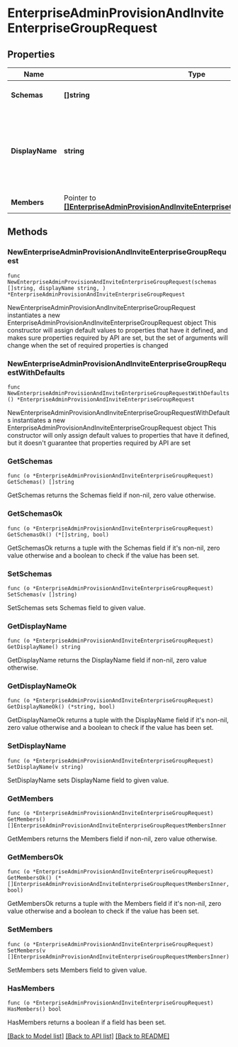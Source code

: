 # EnterpriseAdminProvisionAndInviteEnterpriseGroupRequest

## Properties

Name | Type | Description | Notes
------------ | ------------- | ------------- | -------------
**Schemas** | **[]string** | The SCIM schema URIs. | 
**DisplayName** | **string** | The name of the SCIM group. This must match the GitHub organization that the group maps to. | 
**Members** | Pointer to [**[]EnterpriseAdminProvisionAndInviteEnterpriseGroupRequestMembersInner**](EnterpriseAdminProvisionAndInviteEnterpriseGroupRequestMembersInner.md) |  | [optional] 

## Methods

### NewEnterpriseAdminProvisionAndInviteEnterpriseGroupRequest

`func NewEnterpriseAdminProvisionAndInviteEnterpriseGroupRequest(schemas []string, displayName string, ) *EnterpriseAdminProvisionAndInviteEnterpriseGroupRequest`

NewEnterpriseAdminProvisionAndInviteEnterpriseGroupRequest instantiates a new EnterpriseAdminProvisionAndInviteEnterpriseGroupRequest object
This constructor will assign default values to properties that have it defined,
and makes sure properties required by API are set, but the set of arguments
will change when the set of required properties is changed

### NewEnterpriseAdminProvisionAndInviteEnterpriseGroupRequestWithDefaults

`func NewEnterpriseAdminProvisionAndInviteEnterpriseGroupRequestWithDefaults() *EnterpriseAdminProvisionAndInviteEnterpriseGroupRequest`

NewEnterpriseAdminProvisionAndInviteEnterpriseGroupRequestWithDefaults instantiates a new EnterpriseAdminProvisionAndInviteEnterpriseGroupRequest object
This constructor will only assign default values to properties that have it defined,
but it doesn't guarantee that properties required by API are set

### GetSchemas

`func (o *EnterpriseAdminProvisionAndInviteEnterpriseGroupRequest) GetSchemas() []string`

GetSchemas returns the Schemas field if non-nil, zero value otherwise.

### GetSchemasOk

`func (o *EnterpriseAdminProvisionAndInviteEnterpriseGroupRequest) GetSchemasOk() (*[]string, bool)`

GetSchemasOk returns a tuple with the Schemas field if it's non-nil, zero value otherwise
and a boolean to check if the value has been set.

### SetSchemas

`func (o *EnterpriseAdminProvisionAndInviteEnterpriseGroupRequest) SetSchemas(v []string)`

SetSchemas sets Schemas field to given value.


### GetDisplayName

`func (o *EnterpriseAdminProvisionAndInviteEnterpriseGroupRequest) GetDisplayName() string`

GetDisplayName returns the DisplayName field if non-nil, zero value otherwise.

### GetDisplayNameOk

`func (o *EnterpriseAdminProvisionAndInviteEnterpriseGroupRequest) GetDisplayNameOk() (*string, bool)`

GetDisplayNameOk returns a tuple with the DisplayName field if it's non-nil, zero value otherwise
and a boolean to check if the value has been set.

### SetDisplayName

`func (o *EnterpriseAdminProvisionAndInviteEnterpriseGroupRequest) SetDisplayName(v string)`

SetDisplayName sets DisplayName field to given value.


### GetMembers

`func (o *EnterpriseAdminProvisionAndInviteEnterpriseGroupRequest) GetMembers() []EnterpriseAdminProvisionAndInviteEnterpriseGroupRequestMembersInner`

GetMembers returns the Members field if non-nil, zero value otherwise.

### GetMembersOk

`func (o *EnterpriseAdminProvisionAndInviteEnterpriseGroupRequest) GetMembersOk() (*[]EnterpriseAdminProvisionAndInviteEnterpriseGroupRequestMembersInner, bool)`

GetMembersOk returns a tuple with the Members field if it's non-nil, zero value otherwise
and a boolean to check if the value has been set.

### SetMembers

`func (o *EnterpriseAdminProvisionAndInviteEnterpriseGroupRequest) SetMembers(v []EnterpriseAdminProvisionAndInviteEnterpriseGroupRequestMembersInner)`

SetMembers sets Members field to given value.

### HasMembers

`func (o *EnterpriseAdminProvisionAndInviteEnterpriseGroupRequest) HasMembers() bool`

HasMembers returns a boolean if a field has been set.


[[Back to Model list]](../README.md#documentation-for-models) [[Back to API list]](../README.md#documentation-for-api-endpoints) [[Back to README]](../README.md)


